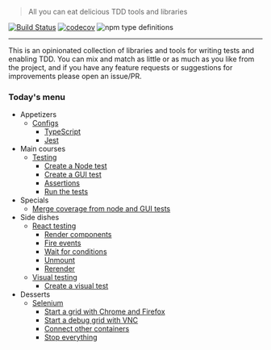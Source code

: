 > All you can eat delicious TDD tools and libraries

[![Build Status](https://travis-ci.com/NiGhTTraX/tdd-buffet.svg?branch=master)](https://travis-ci.com/NiGhTTraX/tdd-buffet) [![codecov](https://codecov.io/gh/NiGhTTraX/tdd-buffet/branch/master/graph/badge.svg)](https://codecov.io/gh/NiGhTTraX/tdd-buffet) ![npm type definitions](https://img.shields.io/npm/types/tdd-buffet.svg)

----

This is an opinionated collection of libraries and tools for writing tests and enabling TDD. You can mix and match as little or as much as you like from the project, and if you have any feature requests or suggestions for improvements please open an issue/PR.


### Today's menu

- Appetizers
    - [Configs](./packages/tdd-buffet/README.md#configs)
      - [TypeScript](./packages/tdd-buffet/README.md#typescript)
      - [Jest](./packages/tdd-buffet/README.md#jest)
- Main courses
    - [Testing](./packages/tdd-buffet/README.md#testing)
      - [Create a Node test](./packages/tdd-buffet/README.md#create-a-node-test)
      - [Create a GUI test](./packages/tdd-buffet/README.md#create-a-gui-test)
      - [Assertions](./packages/tdd-buffet/README.md#assertions)
      - [Run the tests](./packages/tdd-buffet/README.md#run-the-tests)
- Specials
    - [Merge coverage from node and GUI tests](./packages/tdd-buffet/README.md#coverage)
- Side dishes
    - [React testing](./packages/react)
      - [Render components](./packages/react/README.md#render-components)
      - [Fire events](./packages/react/README.md#fire-events)
      - [Wait for conditions](./packages/react/README.md#wait-for-conditions)
      - [Unmount](./packages/react/README.md#unmount)
      - [Rerender](./packages/react/README.md#rerender)
    - [Visual testing](./packages/visual)
      - [Create a visual test](./packages/visual/README.md#create-a-visual-test)
- Desserts
    - [Selenium](./packages/selenium)
      - [Start a grid with Chrome and Firefox](./packages/selenium/README.md#start-a-grid-with-chrome-and-firefox)
      - [Start a debug grid with VNC](./packages/selenium/README.md#start-a-grid-with-debug-nodes-with-vnc)
      - [Connect other containers](./packages/selenium/README.md#connect-other-containers)
      - [Stop everything](./packages/selenium/README.md#stop-everything)

